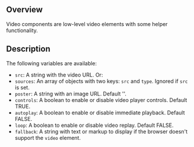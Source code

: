 ## Overview

Video components are low-level video elements with some helper functionality.

## Description

The following variables are available:

- `src`: A string with the video URL. Or:
- `sources`: An array of objects with two keys: `src` and `type`. Ignored if `src` is set.
- `poster`: A string with an image URL. Default ''.
- `controls`: A boolean to enable or disable video player controls. Default TRUE.
- `autoplay`: A boolean to enable or disable immediate playback. Default FALSE.
- `loop`: A boolean to enable or disable video replay. Default FALSE.
- `fallback`: A string with text or markup to display if the browser doesn't support the `video` element.
